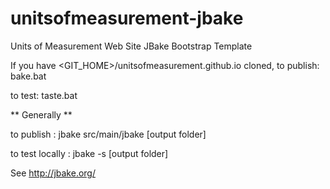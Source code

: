 unitsofmeasurement-jbake
=====================================

Units of Measurement Web Site JBake Bootstrap Template


If you have <GIT_HOME>/unitsofmeasurement.github.io cloned, 
to publish:  bake.bat

to test:     taste.bat

 ** Generally **

to publish : jbake src/main/jbake [output folder]

to test locally : jbake -s [output folder]

See http://jbake.org/
